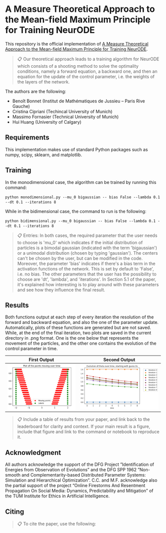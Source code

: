 # A Measure Theoretical Approach to the Mean-field Maximum Principle for Training NeurODE

This repository is the official implementation of [A Measure Theoretical Approach to the Mean-field Maximum Principle for Training NeurODE](https://arxiv.org/). 

>📋  Our theoretical approach leads to a training algorithm for NeurODE which consists of a shooting method to solve the optimality conditions, namely a forward equation, a backward one, and then an equation for the update of the control parameter, i.e. the weights of the layers of the network.

The authors are the following:
* Benoît Bonnet (Institut de Mathématiques de Jussieu – Paris Rive Gauche)
* Cristina Cipriani (Techincal University of Munich)
* Massimo Fornasier (Technical University of Munich)
* Hui Huang (University of Calgary)

## Requirements

This implementation makes use of standard Python packages such as numpy, scipy, sklearn, and matplotlib.

## Training

In the monodimensional case, the algorithm can be trained by running this command:

```train
python monodimensional.py --mu_0 bigaussian -- bias False --lambda 0.1 --dt 0.1 --iterations 8
```
While in the bidimensional case, the command to run is the following:

```train
python bidimensional.py --mu_0 bigaussian -- bias False --lambda 0.1 --dt 0.1 --iterations 8
```

>📋  Entries: In both cases, the required parameter that the user needs to choose is 'mu_0' which indicates if the initial distribution of particles is a bimodal gaussian (indicated with the term 'bigaussian') or a unimodal distribution (chosen by typing 'gaussian'). The centers can't be chosen by the user, but can be modified in the code. Moreover, the parameter 'bias' indicates if there's a bias term in the activation functions of the network. This is set by default to 'False', i.e. no bias. The other parameters that the user has the possibility to choose are 'dt', 'lambda', and 'iterations'. In Section 5.1 of the paper, it's explained how interesting is to play around with these parameters and see how they influence the final result.  

## Results

Both functions output at each step of every iteration the resolution of the forward and backward equation, and also the one of the parameter update. Automatically, plots of these functions are generated but are not saved. While, at the end of the final iteration, two plots are saved in the current directory in .png format. One is the one below that represents the movement of the particles, and the other one contains the evolution of the control parameter in time.

First Output             |  Second Output
:-------------------------:|:-------------------------:
![](https://github.com/CristinaCipriani/Mean-fieldPMP-NeurODE-training/blob/main/bimodal_evolution.PNG)  |  ![](https://github.com/CristinaCipriani/Mean-fieldPMP-NeurODE-training/blob/main/evolution_theta_from_zeros.png)

>📋  Include a table of results from your paper, and link back to the leaderboard for clarity and context. If your main result is a figure, include that figure and link to the command or notebook to reproduce it. 

## Acknowledgment
All authors acknowledge the support of the DFG Project ”Identification of Energies from Observation of Evolutions” and the DFG SPP 1962 ”Non-smooth and Complementarity-based Distributed Parameter Systems: Simulation and Hierarchical Optimization”. C.C. and M.F. acknowledge also the partial support of the project “Online Firestorms And Resentment Propagation On Social Media: Dynamics, Predictability and Mitigation” of the TUM Institute for Ethics in Artificial Intelligence.

## Citing

>📋 To cite the paper, use the following:

